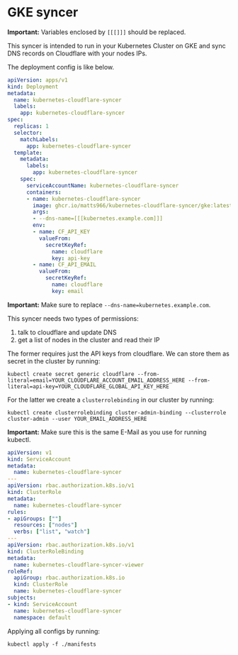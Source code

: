 # GKE syncer

**Important:** Variables enclosed by `[[[]]]` should be replaced.

This syncer is intended to run in your Kubernetes Cluster on GKE and sync DNS records on Cloudflare with your nodes IPs.

The deployment config is like below.

```yaml
apiVersion: apps/v1
kind: Deployment
metadata:
  name: kubernetes-cloudflare-syncer
  labels:
    app: kubernetes-cloudflare-syncer
spec:
  replicas: 1
  selector:
    matchLabels:
      app: kubernetes-cloudflare-syncer
  template:
    metadata:
      labels:
        app: kubernetes-cloudflare-syncer
    spec:
      serviceAccountName: kubernetes-cloudflare-syncer
      containers:
      - name: kubernetes-cloudflare-syncer
        image: ghcr.io/matts966/kubernetes-cloudflare-syncer/gke:latest
        args:
        - --dns-name=[[[kubernetes.example.com]]]
        env:
        - name: CF_API_KEY
          valueFrom:
            secretKeyRef:
              name: cloudflare
              key: api-key
        - name: CF_API_EMAIL
          valueFrom:
            secretKeyRef:
              name: cloudflare
              key: email
```

**Important:** Make sure to replace `--dns-name=kubernetes.example.com`.

This syncer needs two types of permissions:
1. talk to cloudflare and update DNS
2. get a list of nodes in the cluster and read their IP

The former requires just the API keys from cloudflare. We can store them as secret in the cluster by running:

`kubectl create secret generic cloudflare --from-literal=email=YOUR_CLOUDFLARE_ACCOUNT_EMAIL_ADDRESS_HERE --from-literal=api-key=YOUR_CLOUDFLARE_GLOBAL_API_KEY_HERE`

For the latter we create a `clusterrolebinding` in our cluster by running:

`kubectl create clusterrolebinding cluster-admin-binding --clusterrole cluster-admin --user YOUR_EMAIL_ADDRESS_HERE`

**Important:** Make sure this is the same E-Mail as you use for running kubectl.

```yaml
apiVersion: v1
kind: ServiceAccount
metadata:
  name: kubernetes-cloudflare-syncer
---
apiVersion: rbac.authorization.k8s.io/v1
kind: ClusterRole
metadata:
  name: kubernetes-cloudflare-syncer
rules:
- apiGroups: [""]
  resources: ["nodes"]
  verbs: ["list", "watch"]
---
apiVersion: rbac.authorization.k8s.io/v1
kind: ClusterRoleBinding
metadata:
  name: kubernetes-cloudflare-syncer-viewer
roleRef:
  apiGroup: rbac.authorization.k8s.io
  kind: ClusterRole
  name: kubernetes-cloudflare-syncer
subjects:
- kind: ServiceAccount
  name: kubernetes-cloudflare-syncer
  namespace: default
```

Applying all configs by running:

`kubectl apply -f ./manifests`
